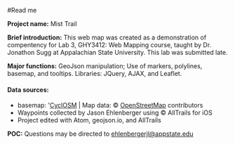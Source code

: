#Read me


**Project name:** Mist Trail

**Brief introduction:** This web map was created as a demonstration of compentency for Lab 3, GHY3412: Web Mapping course, taught by Dr. Jonathon Sugg at Appalachian State University. This lab was submitted late.

**Major functions:** GeoJson manipulation; Use of markers, polylines, basemap, and tooltips.
Libraries: JQuery, AJAX, and Leaflet.

#### Data sources:
- basemap:  '<a href="https://github.com/cyclosm/cyclosm-cartocss-style/releases" title="CyclOSM - Open Bicycle render">CyclOSM</a> | Map data: &copy; <a href="https://www.openstreetmap.org/copyright">OpenStreetMap</a> contributors
- Waypoints collected by Jason Ehlenberger using &copy; AllTrails for iOS
- Project edited with Atom, geojson.io, and AllTrails

**POC:** Questions may be directed to ehlenbergerjl@appstate.edu
